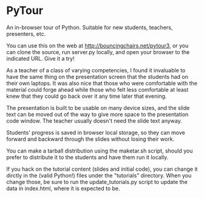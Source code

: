 PyTour
======

An in-browser tour of Python. Suitable for new students, teachers, presenters, etc.

You can use this on the web at http://bouncingchairs.net/pytour3, or you can
clone the source, run server.py locally, and open your browser to the indicated
URL. Give it a try!

As a teacher of a class of varying competencies, I found it invaluable to have
the same thing on the presentation screen that the students had on their own
laptops. It was also nice that those who were comfortable with the material
could forge ahead while those who felt less comfortable at least knew that they
could go back over it any time later that evening.

The presentation is built to be usable on many device sizes, and the slide text
can be moved out of the way to give more space to the presentation code window.
The teacher usually doesn't need the slide text anyway.

Students' progress is saved in browser local storage, so they can move forward
and backward through the slides without losing their work.

You can make a tarball distribution using the maketar.sh script, should you
prefer to distribute it to the students and have them run it locally.

If you hack on the tutorial content (slides and initial code), you can change
it dirctly in the (valid Python!) files under the "tutorials" directory. When
you change those, be sure to run the update_tutorials.py script to update the
data in index.html, where it is expected to be.
